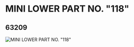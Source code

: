 # MINI LOWER PART NO. "118"
## 63209
![MINI LOWER PART NO. "118"](https://lc-www-live-s.legocdn.com/media/bricks/5/2/4528221.jpg)